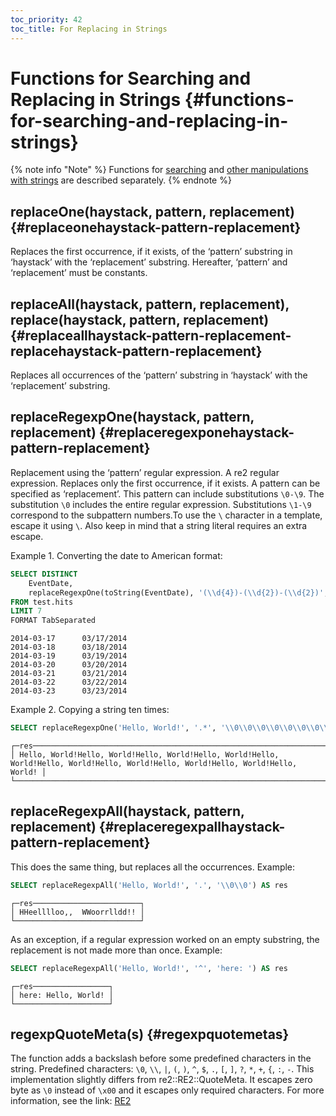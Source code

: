 ```yaml
---
toc_priority: 42
toc_title: For Replacing in Strings
---
```


# Functions for Searching and Replacing in Strings {#functions-for-searching-and-replacing-in-strings}

{% note info "Note" %}
    Functions for [searching](../../sql-reference/functions/string-search-functions.md) and [other manipulations with strings](../../sql-reference/functions/string-functions.md) are described separately.
{% endnote %}

## replaceOne(haystack, pattern, replacement) {#replaceonehaystack-pattern-replacement}

Replaces the first occurrence, if it exists, of the ‘pattern’ substring in ‘haystack’ with the ‘replacement’ substring.
Hereafter, ‘pattern’ and ‘replacement’ must be constants.

## replaceAll(haystack, pattern, replacement), replace(haystack, pattern, replacement) {#replaceallhaystack-pattern-replacement-replacehaystack-pattern-replacement}

Replaces all occurrences of the ‘pattern’ substring in ‘haystack’ with the ‘replacement’ substring.

## replaceRegexpOne(haystack, pattern, replacement) {#replaceregexponehaystack-pattern-replacement}

Replacement using the ‘pattern’ regular expression. A re2 regular expression.
Replaces only the first occurrence, if it exists.
A pattern can be specified as ‘replacement’. This pattern can include substitutions `\0-\9`.
The substitution `\0` includes the entire regular expression. Substitutions `\1-\9` correspond to the subpattern numbers.To use the `\` character in a template, escape it using `\`.
Also keep in mind that a string literal requires an extra escape.

Example 1. Converting the date to American format:

``` sql
SELECT DISTINCT
    EventDate,
    replaceRegexpOne(toString(EventDate), '(\\d{4})-(\\d{2})-(\\d{2})', '\\2/\\3/\\1') AS res
FROM test.hits
LIMIT 7
FORMAT TabSeparated
```

``` text
2014-03-17      03/17/2014
2014-03-18      03/18/2014
2014-03-19      03/19/2014
2014-03-20      03/20/2014
2014-03-21      03/21/2014
2014-03-22      03/22/2014
2014-03-23      03/23/2014
```

Example 2. Copying a string ten times:

``` sql
SELECT replaceRegexpOne('Hello, World!', '.*', '\\0\\0\\0\\0\\0\\0\\0\\0\\0\\0') AS res
```

``` text
┌─res────────────────────────────────────────────────────────────────────────────────────────────────────────────────────────────────┐
│ Hello, World!Hello, World!Hello, World!Hello, World!Hello, World!Hello, World!Hello, World!Hello, World!Hello, World!Hello, World! │
└────────────────────────────────────────────────────────────────────────────────────────────────────────────────────────────────────┘
```

## replaceRegexpAll(haystack, pattern, replacement) {#replaceregexpallhaystack-pattern-replacement}

This does the same thing, but replaces all the occurrences. Example:

``` sql
SELECT replaceRegexpAll('Hello, World!', '.', '\\0\\0') AS res
```

``` text
┌─res────────────────────────┐
│ HHeelllloo,,  WWoorrlldd!! │
└────────────────────────────┘
```

As an exception, if a regular expression worked on an empty substring, the replacement is not made more than once.
Example:

``` sql
SELECT replaceRegexpAll('Hello, World!', '^', 'here: ') AS res
```

``` text
┌─res─────────────────┐
│ here: Hello, World! │
└─────────────────────┘
```

## regexpQuoteMeta(s) {#regexpquotemetas}

The function adds a backslash before some predefined characters in the string.
Predefined characters: `\0`, `\\`, `|`, `(`, `)`, `^`, `$`, `.`, `[`, `]`, `?`, `*`, `+`, `{`, `:`, `-`.
This implementation slightly differs from re2::RE2::QuoteMeta. It escapes zero byte as `\0` instead of `\x00` and it escapes only required characters.
For more information, see the link: [RE2](https://github.com/google/re2/blob/master/re2/re2.cc#L473)


